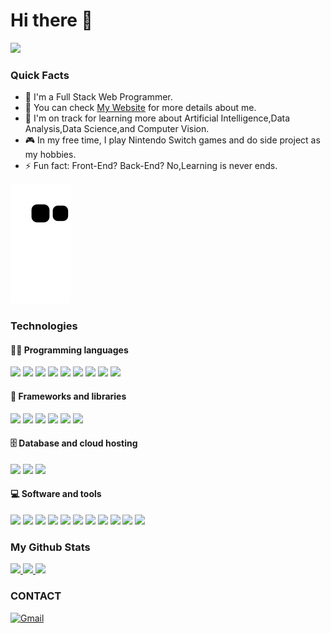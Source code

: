 # Hi there 👋

<img src='Aboutme.gif'>

### Quick Facts
- 🔭  I'm a Full Stack Web Programmer.
- 💬 You can check [My Website](https://hsu-hui.github.io/Resume/index.html) for more details about me.
- 🌱  I'm on track for learning more about Artificial Intelligence,Data Analysis,Data Science,and Computer Vision.
- 🎮  In my free time, I play Nintendo Switch games and do side project as my hobbies.
- ⚡ Fun fact: Front-End? Back-End? No,Learning is never ends.

<!--
**Hsu-Hui/Hsu-Hui** is a ✨ _special_ ✨ repository because its `README.md` (this file) appears on your GitHub profile.

Here are some ideas to get you started:

- 🔭 I’m currently working on ...
- 🌱 I’m currently learning ...
- 👯 I’m looking to collaborate on ...
- 🤔 I’m looking for help with ...
- 💬 Ask me about ...
- 📫 How to reach me: ...
- 😄 Pronouns: ...
- ⚡ Fun fact: ...
-->

![snake svg](https://github.com/Hsu-Hui/Hsu-Hui/blob/output/github-contribution-grid-snake.svg)

### Technologies

#### 👩‍💻 Programming languages
<img src='https://img.shields.io/badge/JavaScript-F7DF1E?style=for-the-badge&logo=javascript&logoColor=black' height='25px'> <img src='https://img.shields.io/badge/HTML5-E34F26?style=for-the-badge&logo=html5&logoColor=white' height='25px'> <img src='https://img.shields.io/badge/bootstrap-%23563D7C.svg?style=for-the-badge&logo=bootstrap&logoColor=white' height='25px'> <img src='https://img.shields.io/badge/CSS-239120?&style=for-the-badge&logo=css3&logoColor=white' height='25px'> <img src='https://img.shields.io/badge/-Vue.js-%232c3e50?style=for-the-badge&logo=Vue.js' height='25px'> <img src='https://img.shields.io/badge/Node.js-43853D?style=for-the-badge&logo=node.js&logoColor=white' height='25px'> <img src='https://img.shields.io/badge/c%23-%23239120.svg?style=for-the-badge&logo=c-sharp&logoColor=white' height='25px'> <img src='https://img.shields.io/badge/.NET-5C2D91?style=for-the-badge&logo=.net&logoColor=white' height='25px'> <img src='https://img.shields.io/badge/-Python-000?style=for-the-badge&logo=python' height='25px'>


#### 🧰 Frameworks and libraries
<img src='https://img.shields.io/badge/TensorFlow-FF6F00?style=for-the-badge&logo=TensorFlow&logoColor=white' height='25px'> <img src='https://img.shields.io/badge/Keras%20-%23D00000.svg?&style=for-the-badge&logo=Keras&logoColor=white' height='25px'> <img src='https://img.shields.io/badge/pandas%20-%23150458.svg?&style=for-the-badge&logo=pandas&logoColor=white' height='25px'> <img src='https://img.shields.io/badge/numpy%20-%23013243.svg?&style=for-the-badge&logo=numpy&logoColor=white' height='25px'> <img src='https://img.shields.io/badge/Django-092E20?style=for-the-badge&logo=django&logoColor=white' height='25px'> <img src='https://img.shields.io/badge/flask%20-%23000.svg?&style=for-the-badge&logo=flask&logoColor=white' height='25px'>

#### 🗄️ Database  and cloud hosting
<img src='https://img.shields.io/badge/-SQL-000?style=for-the-badge&logo=MySQL&logoColor=4479A1' height='25px'> <img src='https://img.shields.io/badge/PostgreSQL-316192?style=for-the-badge&logo=postgresql&logoColor=white' height='25px'> <img src='https://img.shields.io/badge/Heroku%20-%23430098.svg?style=for-the-badge&logo=heroku&logoColor=white' height='25px'>

#### 💻 Software and tools
<img src='https://img.shields.io/badge/git%20-%23F05033.svg?&style=for-the-badge&logo=git&logoColor=white' height='25px'> <img src='https://img.shields.io/badge/github%20-%23121011.svg?&style=for-the-badge&logo=github&logoColor=white' height='25px'> <img src='https://img.shields.io/badge/Postman-FF6C37?style=for-the-badge&logo=Postman&logoColor=white' height='25px'> <img src='https://img.shields.io/badge/-VSCode-%23007ACC?style=for-the-badge&logo=visual-studio-code' height='25px'> <img src='https://img.shields.io/badge/VisualStudio-5C2D91.svg?style=for-the-badge&logo=visual-studio&logoColor=white' height='25px'> <img src='https://img.shields.io/badge/Jupyter-F37626.svg?&style=for-the-badge&logo=Jupyter&logoColor=white' height='25px'> <img src='https://img.shields.io/badge/PostgreSQL-316192?style=for-the-badge&logo=postgresql&logoColor=white' height='25px'> <img src='https://img.shields.io/badge/Colab-00b56a.svg?&style=for-the-badge&logo=google-colab&logoColor=white' height='25px'> <img src='https://img.shields.io/badge/Codepen-000000.svg?&style=for-the-badge&logo=codepen&logoColor=white' height='25px'> <img src='https://img.shields.io/badge/-powerbi-05122A?style=for-the-badge&logo=powerbi' height='25px'>
<img src='https://img.shields.io/badge/-QGIS-05122A?style=for-the-badge&logo=QGIS' height='25px'>

<p align="center">
  <h3 text-align="center">My Github Stats</h3>
   <a href="https://github.com/Hsu-Hui">
    <img height="180em" src="https://github-readme-stats.vercel.app/api?username=Hsu-Hui&count_private=true&show_icons=true&hide_border=true&theme=github_dark&bg_color=00000000 "/>
    <img height="180em" src="https://github-readme-stats.vercel.app/api/top-langs?username=Hsu-Hui&count_private=true&show_icons=true&theme=github_dark&include_all_commits=true&hide=css,html&layout=compact&bg_color=00000000&border_color=00000000&langs_count=6"/>
    <img height="180em" src="https://github-readme-streak-stats.herokuapp.com/?user=Hsu-Hui&count_private=true&show_icons=true&theme=tokyonight&include_all_commits=true&background=00000000&border=00000000"/>
  </a>
</p>

### CONTACT
<a href="mailto:A3218484@gmail.com"><img alt="Gmail" src="https://img.shields.io/badge/Gmail-D14836?style=flat&logo=gmail&logoColor=white" height='25px'/></a>

